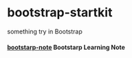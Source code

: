 # bootstrap-startkit
something try in Bootstrap 

#### [bootstarp-note] Bootstarp Learning Note

[bootstarp-note]: <https://github.com/sean1093/learning-note/blob/master/framework/bootstrap-learning-note.md>